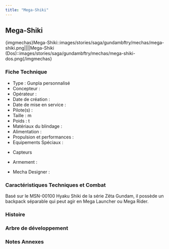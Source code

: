 ```yaml
---
title: "Mega-Shiki"
---
```


Mega-Shiki
----------


{imgmechas}Mega-Shiki::images/stories/saga/gundambftry/mechas/mega-shiki.png||||Mega-Shiki (Dos)::images/stories/saga/gundambftry/mechas/mega-shiki-dos.png{/imgmechas}


### Fiche Technique


- Type : Gunpla personnalisé   
- Concepteur :   
- Opérateur :   
- Date de création :   
- Date de mise en service :   
- Pilote(s) :   
- Taille : m   
- Poids : t   
- Matériaux du blindage :   
- Alimentation :   
- Propulsion et performances :   
- Equipements Spéciaux :


* Capteurs


- Armement :


- Mecha Designer :


### Caractéristiques Techniques et Combat


Basé sur le MSN-00100 Hyaku Shiki de la série Zêta Gundam, il possède un backpack séparable qui peut agir en Mega Launcher ou Mega Rider.


### Histoire


### Arbre de développement


### Notes Annexes

